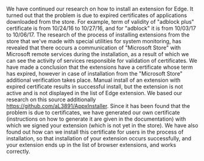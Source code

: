 We have continued our research  on how to install an extension for Edge. It turned out that the problem is due to expired certificates of applications downloaded from the store. For example, term of validity of "adblock plus" certificate is from 10/24/16 to 10/27/16, and for "adblock" it  is from  10/03/17 to  10/06/17. The research of the process of installing extensions from the store that we've made with special utilities for system monitoring, has revealed that there occurs a communication of "Microsoft Store" with Microsoft remote services during the installation, as a result of which we can see the activity of services responsible for validation of certificates. We have made a conclusion that the extensions have a certificate whose term has expired, however in case of installation from the "Microsoft Store" additional verification takes place. Manual install of an extension with expired certificate results in successful install, but the extension is not active and is not displayed in the list of Edge extension. We based our research on this source additionally https://github.com/aL3891/AppxInstaller. Since it has been found that the problem is due to certificates, we have generated our own certificate (instructions on how to generate it are given in the documentation) with which we signed your extension (which is not yet in the store). We have also found out how can we install this certificate for users in the process of installation, so that installation of your extension occurs successfully, and your extension ends up in the list of browser extensions, and works correctly.
